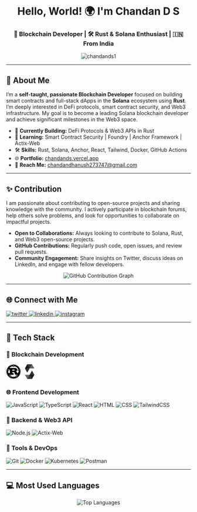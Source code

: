 <h1 align="center">Hello, World! 🌍 I'm Chandan D S</h1>
<h3 align="center">🔗 Blockchain Developer | 🛠️ Rust & Solana Enthusiast | 🇮🇳 From India</h3>

<p align="center">
  <img src="https://komarev.com/ghpvc/?username=chandands1&label=Profile%20Views&color=0e75b6&style=flat" alt="chandands1" />
</p>

---

## 🚀 About Me

I’m a **self-taught, passionate Blockchain Developer** focused on building smart contracts and full-stack dApps in the **Solana** ecosystem using **Rust**. I’m deeply interested in DeFi protocols, smart contract security, and Web3 infrastructure. My goal is to become a leading Solana blockchain developer and achieve significant milestones in the Web3 space.

- 🔭 **Currently Building:** DeFi Protocols & Web3 APIs in Rust  
- 🧠 **Learning:** Smart Contract Security | Foundry | Anchor Framework | Actix-Web  
- 🛠️ **Skills:** Rust, Solana, Anchor, React, Tailwind, Docker, GitHub Actions  
- 🌐 **Portfolio:** [chandands.vercel.app](https://chandands.vercel.app)  
- 📨 **Reach Me:** chandandhanush273747@gmail.com  

---

## ✨ Contribution

I am passionate about contributing to open-source projects and sharing knowledge with the community. I actively participate in blockchain forums, help others solve problems, and look for opportunities to collaborate on impactful projects.

- **Open to Collaborations:** Always looking to contribute to Solana, Rust, and Web3 open-source projects.
- **GitHub Contributions:** Regularly push code, open issues, and review pull requests.
- **Community Engagement:** Share insights on Twitter, discuss ideas on LinkedIn, and engage with fellow developers.

<p align="center">
  <img src="https://github-readme-activity-graph.vercel.app/graph?username=chandands1&theme=github-compact&custom_title=My%20GitHub%20Contributions&hide_border=true" alt="GitHub Contribution Graph" />
</p>

---

## 🌐 Connect with Me

<p align="left">
  <a href="https://twitter.com/chandan_gowda_1" target="_blank">
    <img src="https://raw.githubusercontent.com/rahuldkjain/github-profile-readme-generator/master/src/images/icons/Social/twitter.svg" alt="twitter" height="30" width="40"/>
  </a>
  <a href="https://www.linkedin.com/in/chandan-d-s-281a89320/" target="_blank">
    <img src="https://raw.githubusercontent.com/rahuldkjain/github-profile-readme-generator/master/src/images/icons/Social/linked-in-alt.svg" alt="linkedin" height="30" width="40"/>
  </a>
  <a href="https://www.instagram.com/chandan_d_s01/" target="_blank">
    <img src="https://raw.githubusercontent.com/rahuldkjain/github-profile-readme-generator/master/src/images/icons/Social/instagram.svg" alt="instagram" height="30" width="40"/>
  </a>
</p>

---

## 🧠 Tech Stack

### 💠 Blockchain Development
<p>
  <img src="https://raw.githubusercontent.com/devicons/devicon/master/icons/rust/rust-plain.svg" alt="Rust" width="40" height="40"/>
  <img src="https://raw.githubusercontent.com/devicons/devicon/master/icons/solidity/solidity-original.svg" alt="Solidity" width="40" height="40"/>
  <img src="https://seeklogo.com/images/E/ethers-io-logo-B394F3B568-seeklogo.com.png" alt="Ethers.js" width="40" height="40" style="display:none;"/>
</p>

### 🌐 Frontend Development
<p>
  <img src="https://cdn.jsdelivr.net/gh/devicons/devicon/icons/javascript/javascript-original.svg" alt="JavaScript" width="40" height="40"/>
  <img src="https://cdn.jsdelivr.net/gh/devicons/devicon/icons/typescript/typescript-original.svg" alt="TypeScript" width="40" height="40"/>
  <img src="https://cdn.jsdelivr.net/gh/devicons/devicon/icons/react/react-original.svg" alt="React" width="40" height="40"/>
  <img src="https://cdn.jsdelivr.net/gh/devicons/devicon/icons/html5/html5-original.svg" alt="HTML" width="40" height="40"/>
  <img src="https://cdn.jsdelivr.net/gh/devicons/devicon/icons/css3/css3-original.svg" alt="CSS" width="40" height="40"/>
  <img src="https://cdn.jsdelivr.net/gh/devicons/devicon/icons/tailwindcss/tailwindcss-plain.svg" alt="TailwindCSS" width="40" height="40"/>
</p>

### 🔧 Backend & Web3 API
<p>
  <img src="https://cdn.jsdelivr.net/gh/devicons/devicon/icons/nodejs/nodejs-original.svg" alt="Node.js" width="40" height="40"/>
  <img src="https://avatars.githubusercontent.com/u/99961058?s=200&v=4" alt="Actix-Web" width="40" height="40"/>
</p>

### 🧰 Tools & DevOps
<p>
  <img src="https://cdn.jsdelivr.net/gh/devicons/devicon/icons/git/git-original.svg" alt="Git" width="40" height="40"/>
  <img src="https://cdn.jsdelivr.net/gh/devicons/devicon/icons/docker/docker-original.svg" alt="Docker" width="40" height="40"/>
  <img src="https://cdn.jsdelivr.net/gh/devicons/devicon/icons/kubernetes/kubernetes-plain.svg" alt="Kubernetes" width="40" height="40"/>
  <img src="https://www.vectorlogo.zone/logos/getpostman/getpostman-icon.svg" alt="Postman" width="40" height="40"/>
</p>

---

## 💻 Most Used Languages

<p align="center">
  <img src="https://github-readme-stats.vercel.app/api/top-langs?username=chandands1&show_icons=true&locale=en&layout=compact&theme=radical" alt="Top Languages" />
</p>
